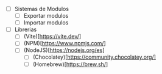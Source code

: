 - [ ] Sistemas de Modulos
  - [ ] Exportar modulos
  - [ ] Importar modulos
- [ ] Librerias
  - [ ] (Vite)[https://vite.dev/]
  - [ ] (NPM)[https://www.npmjs.com/]
  - [ ] (NodeJS)[https://nodejs.org/es]
    - [ ] (Chocolatey)[https://community.chocolatey.org/]
    - [ ] (Homebrew)[https://brew.sh/]
